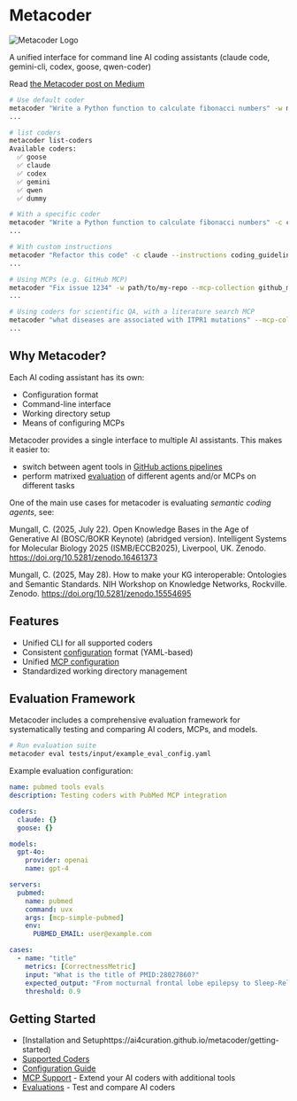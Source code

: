 # Metacoder

![Metacoder Logo](docs/assets/metacoder-logo.png)

A unified interface for command line AI coding assistants (claude code, gemini-cli, codex, goose, qwen-coder)

Read [the Metacoder post on Medium](https://medium.com/@cmungall/we-love-vibe-coding-so-much-we-vibe-coded-a-wrapper-for-vibe-coders-we-call-it-metacoder-b9973591755a)

```bash
# Use default coder
metacoder "Write a Python function to calculate fibonacci numbers" -w my-scripts/
...

# list coders
metacoder list-coders
Available coders:
  ✅ goose
  ✅ claude
  ✅ codex
  ✅ gemini
  ✅ qwen
  ✅ dummy

# With a specific coder
metacoder "Write a Python function to calculate fibonacci numbers" -c claude -w my-scripts/
...

# With custom instructions
metacoder "Refactor this code" -c claude --instructions coding_guidelines.md -w my-repo
...

# Using MCPs (e.g. GitHub MCP)
metacoder "Fix issue 1234" -w path/to/my-repo --mcp-collection github_mcps.yaml
...

# Using coders for scientific QA, with a literature search MCP
metacoder "what diseases are associated with ITPR1 mutations" --mcp-collection lit_search_mcps.yaml
...
```

## Why Metacoder?

Each AI coding assistant has its own:

- Configuration format
- Command-line interface
- Working directory setup
- Means of configuring MCPs

Metacoder provides a single interface to multiple AI assistants. This makes it easier to:

- switch between agent tools in [GitHub actions pipelines](https://ai4curation.github.io/aidocs/how-tos/set-up-github-actions/)
- perform matrixed [evaluation](https://ai4curation.github.io/metacoder/evaluations) of different agents and/or MCPs on different tasks

One of the main use cases for metacoder is evaluating *semantic coding agents*, see:

Mungall, C. (2025, July 22). Open Knowledge Bases in the Age of Generative AI (BOSC/BOKR Keynote) (abridged version). Intelligent Systems for Molecular Biology 2025 (ISMB/ECCB2025), Liverpool, UK. Zenodo. <https://doi.org/10.5281/zenodo.16461373>

Mungall, C. (2025, May 28). How to make your KG interoperable: Ontologies and Semantic Standards. NIH Workshop on Knowledge Networks, Rockville. Zenodo. <https://doi.org/10.5281/zenodo.15554695>


## Features

- Unified CLI for all supported coders
- Consistent [configuration](https://ai4curation.github.io/metacoder/configuration) format (YAML-based)
- Unified [MCP configuration](https://ai4curation.github.io/metacoder/mcps)
- Standardized working directory management


## Evaluation Framework

Metacoder includes a comprehensive evaluation framework for systematically testing and comparing AI coders, MCPs, and models.

```bash
# Run evaluation suite
metacoder eval tests/input/example_eval_config.yaml
```

Example evaluation configuration:

```yaml
name: pubmed tools evals
description: Testing coders with PubMed MCP integration

coders:
  claude: {}
  goose: {}

models:
  gpt-4o:
    provider: openai
    name: gpt-4

servers:
  pubmed:
    name: pubmed
    command: uvx
    args: [mcp-simple-pubmed]
    env:
      PUBMED_EMAIL: user@example.com

cases:
  - name: "title"
    metrics: [CorrectnessMetric]
    input: "What is the title of PMID:28027860?"
    expected_output: "From nocturnal frontal lobe epilepsy to Sleep-Related Hypermotor Epilepsy: A 35-year diagnostic challenge"
    threshold: 0.9
```

## Getting Started

- [Installation and Setuphttps://ai4curation.github.io/metacoder/getting-started)
- [Supported Coders](https://ai4curation.github.io/metacoder/coders/)
- [Configuration Guide](https://ai4curation.github.io/metacoder/configuration)
- [MCP Support](https://ai4curation.github.io/metacoder/mcps) - Extend your AI coders with additional tools
- [Evaluations](https://ai4curation.github.io/metacoder/evaluations/) - Test and compare AI coders
